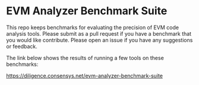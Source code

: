 # EVM Analyzer Benchmark Suite

This repo keeps benchmarks for evaluating the precision of EVM code analysis tools. Please submit as a pull request if you have a benchmark that you would like contribute. Please open an issue if you have any suggestions or feedback.

The link below shows the results of running a few tools on these benchmarks:

https://diligence.consensys.net/evm-analyzer-benchmark-suite
